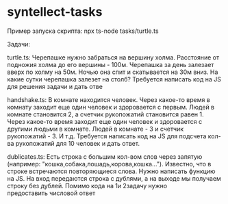 # syntellect-tasks

Пример запуска скрипта:
npx ts-node tasks/turtle.ts

Задачи:

turtle.ts:
Черепашке нужно забраться на вершину холма. Расстояние от подножия холма до его вершины - 100м. Черепашка за день залезает вверх по холму на 50м. Ночью она спит и скатывается на 30м вниз. На какие сутки черепашка залезет на столб? Требуется написать код на JS для решения задачи и дать отве

handshake.ts:
В комнате находится человек. Через какое-то время в комнату заходит еще один человек и здоровается с первым. Людей в комнате становится 2, а счетчик рукопожатий становится равен 1. Через какое-то время заходит еще один человек и здоровается с другими людьми в комнате. Людей в комнате - 3 и счетчик рукопожатий - 3. И т.д. Требуется написать код на JS для подсчета кол-ва рукопожатий для 10 человек и дать ответ.

dublicates.ts:
Есть строка с большим кол-вом слов через запятую (например: "кошка,собака,лошадь,корова,кошка..."). Известно, что в строке встречаются повторяющиеся слова. Нужно написать функцию на JS. На вход передаются строка с дублями, а на выходе мы получаем строку без дублей. Помимо кода на 1и 2задачу нужно предоставить числовой ответ
